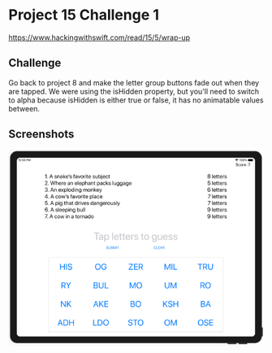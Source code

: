 # Project 15 Challenge 1

https://www.hackingwithswift.com/read/15/5/wrap-up

## Challenge

Go back to project 8 and make the letter group buttons fade out when they are tapped. We were using the isHidden property, but you'll need to switch to alpha because isHidden is either true or false, it has no animatable values between.

## Screenshots

![screenshot1](screenshots/screen01.png)
